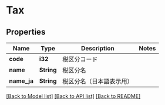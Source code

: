 # Tax

## Properties

Name | Type | Description | Notes
------------ | ------------- | ------------- | -------------
**code** | **i32** | 税区分コード | 
**name** | **String** | 税区分名 | 
**name_ja** | **String** | 税区分名（日本語表示用） | 

[[Back to Model list]](../README.md#documentation-for-models) [[Back to API list]](../README.md#documentation-for-api-endpoints) [[Back to README]](../README.md)


